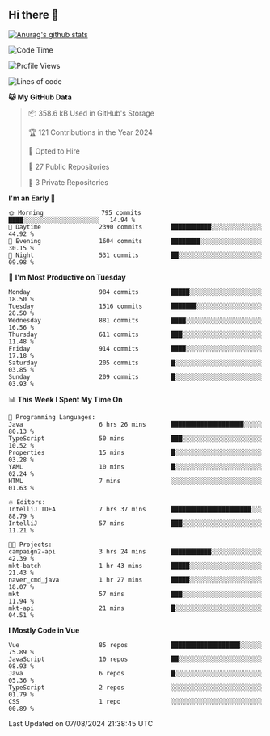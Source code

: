 ## Hi there 👋

[![Anurag's github stats](https://github-readme-stats.vercel.app/api?username=Songwonseok)](https://github.com/anuraghazra/github-readme-stats)



<!--START_SECTION:waka-->
![Code Time](http://img.shields.io/badge/Code%20Time-2%2C966%20hrs%2011%20mins-blue)

![Profile Views](http://img.shields.io/badge/Profile%20Views-0-blue)

![Lines of code](https://img.shields.io/badge/From%20Hello%20World%20I%27ve%20Written-34.8%20million%20lines%20of%20code-blue)

**🐱 My GitHub Data** 

> 📦 358.6 kB Used in GitHub's Storage 
 > 
> 🏆 121 Contributions in the Year 2024
 > 
> 💼 Opted to Hire
 > 
> 📜 27 Public Repositories 
 > 
> 🔑 3 Private Repositories 
 > 
**I'm an Early 🐤** 

```text
🌞 Morning                795 commits         ████░░░░░░░░░░░░░░░░░░░░░   14.94 % 
🌆 Daytime                2390 commits        ███████████░░░░░░░░░░░░░░   44.92 % 
🌃 Evening                1604 commits        ████████░░░░░░░░░░░░░░░░░   30.15 % 
🌙 Night                  531 commits         ██░░░░░░░░░░░░░░░░░░░░░░░   09.98 % 
```
📅 **I'm Most Productive on Tuesday** 

```text
Monday                   984 commits         █████░░░░░░░░░░░░░░░░░░░░   18.50 % 
Tuesday                  1516 commits        ███████░░░░░░░░░░░░░░░░░░   28.50 % 
Wednesday                881 commits         ████░░░░░░░░░░░░░░░░░░░░░   16.56 % 
Thursday                 611 commits         ███░░░░░░░░░░░░░░░░░░░░░░   11.48 % 
Friday                   914 commits         ████░░░░░░░░░░░░░░░░░░░░░   17.18 % 
Saturday                 205 commits         █░░░░░░░░░░░░░░░░░░░░░░░░   03.85 % 
Sunday                   209 commits         █░░░░░░░░░░░░░░░░░░░░░░░░   03.93 % 
```


📊 **This Week I Spent My Time On** 

```text
💬 Programming Languages: 
Java                     6 hrs 26 mins       ████████████████████░░░░░   80.13 % 
TypeScript               50 mins             ███░░░░░░░░░░░░░░░░░░░░░░   10.52 % 
Properties               15 mins             █░░░░░░░░░░░░░░░░░░░░░░░░   03.28 % 
YAML                     10 mins             █░░░░░░░░░░░░░░░░░░░░░░░░   02.24 % 
HTML                     7 mins              ░░░░░░░░░░░░░░░░░░░░░░░░░   01.63 % 

🔥 Editors: 
IntelliJ IDEA            7 hrs 37 mins       ██████████████████████░░░   88.79 % 
IntelliJ                 57 mins             ███░░░░░░░░░░░░░░░░░░░░░░   11.21 % 

🐱‍💻 Projects: 
campaign2-api            3 hrs 24 mins       ███████████░░░░░░░░░░░░░░   42.39 % 
mkt-batch                1 hr 43 mins        █████░░░░░░░░░░░░░░░░░░░░   21.43 % 
naver_cmd_java           1 hr 27 mins        █████░░░░░░░░░░░░░░░░░░░░   18.07 % 
mkt                      57 mins             ███░░░░░░░░░░░░░░░░░░░░░░   11.94 % 
mkt-api                  21 mins             █░░░░░░░░░░░░░░░░░░░░░░░░   04.51 % 
```

**I Mostly Code in Vue** 

```text
Vue                      85 repos            ███████████████████░░░░░░   75.89 % 
JavaScript               10 repos            ██░░░░░░░░░░░░░░░░░░░░░░░   08.93 % 
Java                     6 repos             █░░░░░░░░░░░░░░░░░░░░░░░░   05.36 % 
TypeScript               2 repos             ░░░░░░░░░░░░░░░░░░░░░░░░░   01.79 % 
CSS                      1 repo              ░░░░░░░░░░░░░░░░░░░░░░░░░   00.89 % 
```




 Last Updated on 07/08/2024 21:38:45 UTC
<!--END_SECTION:waka-->
